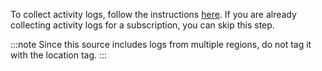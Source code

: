 To collect activity logs, follow the instructions [here](/docs/integrations/microsoft-azure/audit). If you are already collecting activity logs for a subscription, you can skip this step.

:::note
Since this source includes logs from multiple regions, do not tag it with the location tag.
:::
